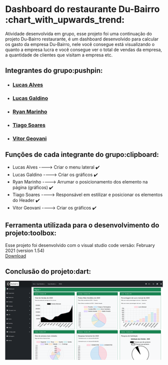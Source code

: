 <h1>Dashboard do restaurante Du-Bairro  	:chart_with_upwards_trend:</h1>

Atividade desenvolvida em grupo, esse projeto foi uma continuação do projeto Du-Bairro restaurante, é um dashboard desenvolvido para calcular os gasto da empresa Du-Bairro, nele você consegue está visualizando o quanto a empresa lucra e você consegue ver o total de vendas da empresa, a quantidade de clientes que visitam a empresa  etc.

<h2>Integrantes do grupo:pushpin:</h2>

- <h3><a href="https://github.com/LucasAlvesM">Lucas Alves</a></h3>
- <h3><a href="https://github.com/LucasGaldinno">Lucas Galdino</a></h3>
- <h3><a href="https://github.com/ryandcmv">Ryan Marinho</a></h3> 
- <h3><a href="https://github.com/Tiagogtr">Tiago Soares</a></h3>
- <h3><a href="https://github.com/VitorGeovani">Vitor Geovani</a></h3>

<h2>Funções de cada integrante do grupo:clipboard:</h2>

 - Lucas Alves ----> Criar o menu lateral :heavy_check_mark:
 - Lucas Galdino ----> Criar os gráficos :heavy_check_mark:
 - Ryan Marinho ----> Arrumar o posicionamento dos elemento na página (gráficos) :heavy_check_mark:
 - Tiago Soares ----> Responsável em estilizar e posicionar os elementos do Header :heavy_check_mark:
 - Vitor Geovani ----> Criar os gráficos :heavy_check_mark:

<h2>Ferramenta utilizada para o desenvolvimento do projeto:toolbox:</h2>
Esse projeto foi desenvolvido com o visual studio code versão: February 2021 (version 1.54)<br>
<a href="https://code.visualstudio.com/">Download</a>

<h2>Conclusão do projeto:dart:</h2>

<img src="https://raw.githubusercontent.com/LucasGaldinno/dashboard-du-bairro/main/Screenshots/dash.png">
